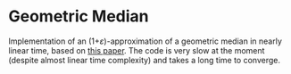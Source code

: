 # Geometric Median
Implementation of an (1+$`\varepsilon`$)-approximation of a geometric median in nearly linear time, based on [this paper](https://arxiv.org/abs/1606.05225).
The code is very slow at the moment (despite almost linear time complexity) and takes a long time to converge.
